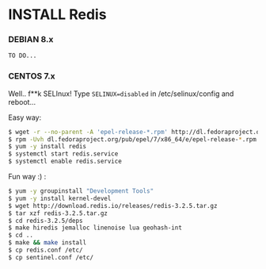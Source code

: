 # INSTALL Redis 
### DEBIAN 8.x
```sh
TO DO...
```

### CENTOS 7.x
Well.. f**k SELInux! Type ```SELINUX=disabled``` in /etc/selinux/config and reboot...

Easy way:
```sh
$ wget -r --no-parent -A 'epel-release-*.rpm' http://dl.fedoraproject.org/pub/epel/7/x86_64/e/
$ rpm -Uvh dl.fedoraproject.org/pub/epel/7/x86_64/e/epel-release-*.rpm
$ yum -y install redis
$ systemctl start redis.service
$ systemctl enable redis.service
```
Fun way :) :
```sh
$ yum -y groupinstall "Development Tools"
$ yum -y install kernel-devel
$ wget http://download.redis.io/releases/redis-3.2.5.tar.gz
$ tar xzf redis-3.2.5.tar.gz
$ cd redis-3.2.5/deps
$ make hiredis jemalloc linenoise lua geohash-int
$ cd ..
$ make && make install
$ cp redis.conf /etc/
$ cp sentinel.conf /etc/
```
